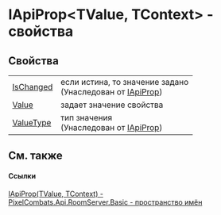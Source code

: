 # IApiProp&lt;TValue, TContext&gt; - свойства




## Свойства
<table>
<tr>
<td><a href="06a5c82e-8042-0bf2-3e50-bb84e55bf7bb">IsChanged</a></td>
<td>если истина, то значение задано<br />(Унаследован от <a href="7d106efd-edb4-c43e-0d5c-52ebd8f383c5">IApiProp</a>)</td></tr>
<tr>
<td><a href="887cad5d-366b-6b65-e9eb-cfad9fcf9109">Value</a></td>
<td>задает значение свойства</td></tr>
<tr>
<td><a href="87437bd8-e432-c785-3955-c0c61aff0026">ValueType</a></td>
<td>тип значения<br />(Унаследован от <a href="7d106efd-edb4-c43e-0d5c-52ebd8f383c5">IApiProp</a>)</td></tr>
</table>

## См. также


#### Ссылки
<a href="c9eff8a0-836a-2f39-ef16-60c450c5b769">IApiProp(TValue, TContext) - </a>  
<a href="299769b5-0515-f682-c4bd-afa5af18175d">PixelCombats.Api.RoomServer.Basic - пространство имён</a>  
